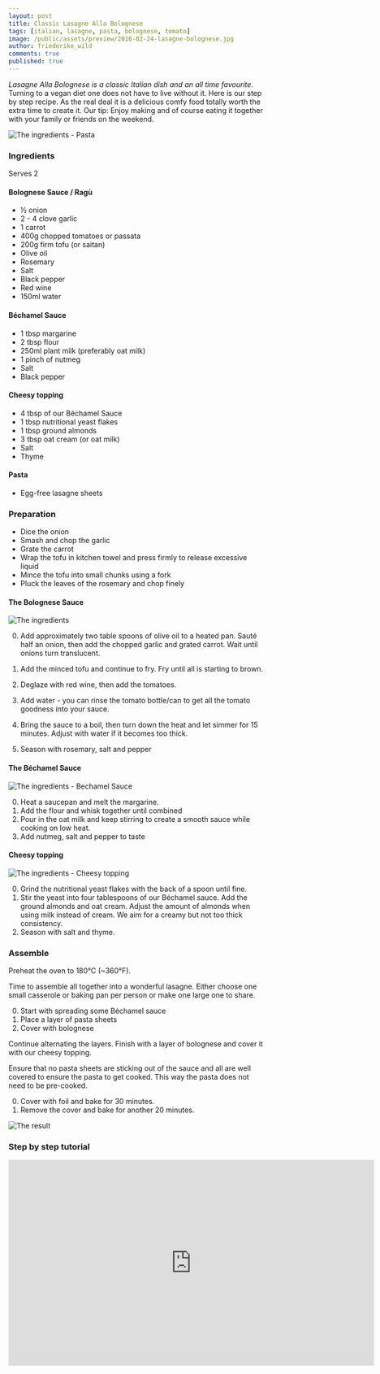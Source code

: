 ```yaml
---
layout: post
title: Classic Lasagne Alla Bolognese
tags: [italian, lasagne, pasta, bolognese, tomato]
image: /public/assets/preview/2016-02-24-lasagne-bolognese.jpg
author: friederike_wild
comments: true
published: true
---
```



*Lasagne Alla Bolognese is a classic Italian dish and an all time favourite*. Turning to a vegan diet one does not have to live without it. Here is our step by step recipe. As the real deal it is a delicious comfy food totally worth the extra time to create it. Our tip: Enjoy making and of course eating it together with your family or friends on the weekend.


<!--more-->

![The ingredients - Pasta](/public/assets/2016-02-24-lasagne-pasta.jpg "The ingredients - Pasta")

### Ingredients

Serves 2

#### Bolognese Sauce / Ragù

* ½ onion
* 2 - 4 clove garlic
* 1 carrot
* 400g chopped tomatoes or passata
* 200g firm tofu (or saitan)
* Olive oil
* Rosemary
* Salt
* Black pepper
* Red wine
* 150ml water


#### Béchamel Sauce
* 1 tbsp margarine
* 2 tbsp flour
* 250ml plant milk (preferably oat milk)
* 1 pinch of nutmeg
* Salt
* Black pepper



#### Cheesy topping

* 4 tbsp of our Béchamel Sauce
* 1 tbsp nutritional yeast flakes
* 1 tbsp ground almonds
* 3 tbsp oat cream (or oat milk)
* Salt
* Thyme


#### Pasta

* Egg-free lasagne sheets


### Preparation

* Dice the onion
* Smash and chop the garlic
* Grate the carrot
* Wrap the tofu in kitchen towel and press firmly to release excessive liquid
* Mince the tofu into small chunks using a fork
* Pluck the leaves of the rosemary and chop finely



#### The Bolognese Sauce

![The ingredients](/public/assets/2016-02-24-lasagne-bolognese.jpg "The ingredients - Bolognese Sauce")

0. Add approximately two table spoons of olive oil to a heated pan. Sauté half an onion, then add the chopped garlic and grated carrot. Wait until onions turn translucent.

0. Add the minced tofu and continue to fry. Fry until all is starting to brown.

0. Deglaze with red wine, then add the tomatoes.

0. Add water - you can rinse the tomato bottle/can to get all the tomato goodness into your sauce.

0. Bring the sauce to a boil, then turn down the heat and let simmer for 15 minutes. Adjust with water if it becomes too thick.

0. Season with rosemary, salt and pepper



#### The Béchamel Sauce

![The ingredients - Bechamel Sauce](/public/assets/2016-02-24-lasagne-bechamel.jpg "The ingredients - Bechamel Sauce")

0. Heat a saucepan and melt the margarine.
0. Add the flour and whisk together until combined
0. Pour in the oat milk and keep stirring to create a smooth sauce while cooking on low heat.
1. Add nutmeg, salt and pepper to taste


#### Cheesy topping

![The ingredients - Cheesy topping](/public/assets/2016-02-24-lasagne-cheese.jpg "The ingredients - Cheesy topping")

0. Grind the nutritional yeast flakes with the back of a spoon until fine. 
0. Stir the yeast into four tablespoons of our Béchamel sauce. Add the ground almonds and oat cream. Adjust the amount of almonds when using milk instead of cream. We aim for a creamy but not too thick consistency.
0. Season with salt and thyme.



### Assemble

Preheat the oven to 180°C (~360°F).

Time to assemble all together into a wonderful lasagne. Either choose one small casserole or baking pan per person or make one large one to share.

0. Start with spreading some Béchamel sauce
1. Place a layer of pasta sheets
2. Cover with bolognese

Continue alternating the layers. Finish with a layer of bolognese and cover it with our cheesy topping.

Ensure that no pasta sheets are sticking out of the sauce and all are well covered to ensure the pasta to get cooked. This way the pasta does not need to be pre-cooked.  

0. Cover with foil and bake for 30 minutes.
1. Remove the cover and bake for another 20 minutes.


![The result](/public/assets/2016-02-24-lasagne-result.jpg "The result")


### Step by step tutorial


<iframe width="720" height="405" src="http://www.youtube.com/embed/ws3Q6kQo0NQ?rel=0" frameborder="0" allowfullscreen> </ iframe>
